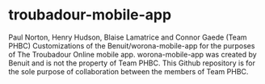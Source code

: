 troubadour-mobile-app
==================

Paul Norton, Henry Hudson, Blaise Lamatrice and Connor Gaede (Team PHBC)
Customizations of the Benuit/worona-mobile-app for the purposes of The Troubadour Online mobile app. worona-mobile-app was created by Benuit and is not the property of Team PHBC. This Github repository is for the sole purpose of collaboration between the members of Team PHBC.
